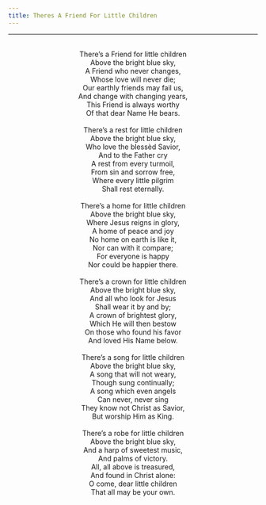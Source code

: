 ```yaml
---
title: Theres A Friend For Little Children
---
```


---
<center>
<br/>
There’s a Friend for little children<br/>
Above the bright blue sky,<br/>
A Friend who never changes,<br/>
Whose love will never die;<br/>
Our earthly friends may fail us,<br/>
And change with changing years,<br/>
This Friend is always worthy<br/>
Of that dear Name He bears.<br/>
<br/>
There’s a rest for little children<br/>
Above the bright blue sky,<br/>
Who love the blessèd Savior,<br/>
And to the Father cry<br/>
A rest from every turmoil,<br/>
From sin and sorrow free,<br/>
Where every little pilgrim<br/>
Shall rest eternally.<br/>
<br/>
There’s a home for little children<br/>
Above the bright blue sky,<br/>
Where Jesus reigns in glory,<br/>
A home of peace and joy<br/>
No home on earth is like it,<br/>
Nor can with it compare;<br/>
For everyone is happy<br/>
Nor could be happier there.<br/>
<br/>
There’s a crown for little children<br/>
Above the bright blue sky,<br/>
And all who look for Jesus<br/>
Shall wear it by and by;<br/>
A crown of brightest glory,<br/>
Which He will then bestow<br/>
On those who found his favor<br/>
And loved His Name below.<br/>
<br/>
There’s a song for little children<br/>
Above the bright blue sky,<br/>
A song that will not weary,<br/>
Though sung continually;<br/>
A song which even angels<br/>
Can never, never sing<br/>
They know not Christ as Savior,<br/>
But worship Him as King.<br/>
<br/>
There’s a robe for little children<br/>
Above the bright blue sky,<br/>
And a harp of sweetest music,<br/>
And palms of victory.<br/>
All, all above is treasured,<br/>
And found in Christ alone:<br/>
O come, dear little children<br/>
That all may be your own.<br/>

</center>